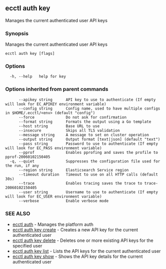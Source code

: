 ## ecctl auth key

Manages the current authenticated user API keys

### Synopsis

Manages the current authenticated user API keys

```
ecctl auth key [flags]
```

### Options

```
  -h, --help   help for key
```

### Options inherited from parent commands

```
      --apikey string      API key to use to authenticate (If empty will look for EC_APIKEY environment variable)
      --config string      Config name, used to have multiple configs in $HOME/.ecctl/<env> (default "config")
      --force              Do not ask for confirmation
      --format string      Formats the output using a Go template
      --host string        Base URL to use
      --insecure           Skips all TLS validation
      --message string     A message to set on cluster operation
      --output string      Output format [text|json] (default "text")
      --pass string        Password to use to authenticate (If empty will look for EC_PASS environment variable)
      --pprof              Enables pprofing and saves the profile to pprof-20060102150405
  -q, --quiet              Suppresses the configuration file used for the run, if any
      --region string      Elasticsearch Service region
      --timeout duration   Timeout to use on all HTTP calls (default 30s)
      --trace              Enables tracing saves the trace to trace-20060102150405
      --user string        Username to use to authenticate (If empty will look for EC_USER environment variable)
      --verbose            Enable verbose mode
```

### SEE ALSO

* [ecctl auth](ecctl_auth.md)	 - Manages the platform auth
* [ecctl auth key create](ecctl_auth_key_create.md)	 - Creates a new API key for the current authenticated user
* [ecctl auth key delete](ecctl_auth_key_delete.md)	 - Deletes one or more existing API keys for the specified user
* [ecctl auth key list](ecctl_auth_key_list.md)	 - Lists the API keys for the current authenticated user
* [ecctl auth key show](ecctl_auth_key_show.md)	 - Shows the API key details for the current authenticated user

